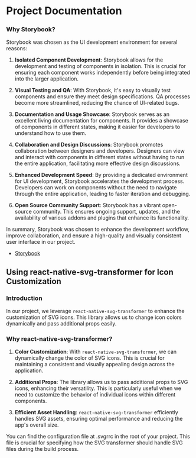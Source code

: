 # Project Documentation

### Why Storybook?

Storybook was chosen as the UI development environment for several reasons:

1. **Isolated Component Development**: Storybook allows for the development and testing of components in isolation. This is crucial for ensuring each component works independently before being integrated into the larger application.

2. **Visual Testing and QA**: With Storybook, it's easy to visually test components and ensure they meet design specifications. QA processes become more streamlined, reducing the chance of UI-related bugs.

3. **Documentation and Usage Showcase**: Storybook serves as an excellent living documentation for components. It provides a showcase of components in different states, making it easier for developers to understand how to use them.

4. **Collaboration and Design Discussions**: Storybook promotes collaboration between designers and developers. Designers can view and interact with components in different states without having to run the entire application, facilitating more effective design discussions.

5. **Enhanced Development Speed**: By providing a dedicated environment for UI development, Storybook accelerates the development process. Developers can work on components without the need to navigate through the entire application, leading to faster iteration and debugging.

6. **Open Source Community Support**: Storybook has a vibrant open-source community. This ensures ongoing support, updates, and the availability of various addons and plugins that enhance its functionality.

In summary, Storybook was chosen to enhance the development workflow, improve collaboration, and ensure a high-quality and visually consistent user interface in our project.

- [Storybook](./.storybook/DOC.md)

## Using react-native-svg-transformer for Icon Customization

### Introduction

In our project, we leverage `react-native-svg-transformer` to enhance the customization of SVG icons. This library allows us to change icon colors dynamically and pass additional props easily.

### Why react-native-svg-transformer?

1. **Color Customization**: With `react-native-svg-transformer`, we can dynamically change the color of SVG icons. This is crucial for maintaining a consistent and visually appealing design across the application.

2. **Additional Props**: The library allows us to pass additional props to SVG icons, enhancing their versatility. This is particularly useful when we need to customize the behavior of individual icons within different components.

3. **Efficient Asset Handling**: `react-native-svg-transformer` efficiently handles SVG assets, ensuring optimal performance and reducing the app's overall size.

You can find the configuration file at .svgrrc in the root of your project. This file is crucial for specifying how the SVG transformer should handle SVG files during the build process.
